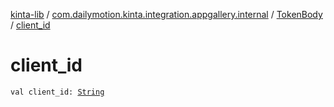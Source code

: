 [kinta-lib](../../index.md) / [com.dailymotion.kinta.integration.appgallery.internal](../index.md) / [TokenBody](index.md) / [client_id](./client_id.md)

# client_id

`val client_id: `[`String`](https://kotlinlang.org/api/latest/jvm/stdlib/kotlin/-string/index.html)